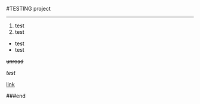 #TESTING project

---

1. test
2. test

* test
* test

~~unread~~

*test*

[link](https://2ip.com "link111")

###end

